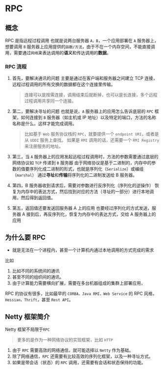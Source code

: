 # RPC

## 概念

RPC 是指远程过程调用
也就是说两台服务器 `A，B`，一个应用部署在 `A` 服务器上，想要调用 `B` 服务器上应用提供的`函数/方法`，由于不在一个内存空间，不能直接调用，需要通过`网络`来表达调用的**语义**和传达调用的**数据**。

### RPC 流程

1. 首先，要解决通讯的问题
   主要是通过在客户端和服务器之间建立 TCP 连接，远程过程调用的所有交换的数据都在这个连接里传输。

   > 连接可以是按需连接，调用结束后就断掉，也可以是长连接，多个远程过程调用共享同一个连接。

2. 第二，要解决寻址的问题
   也就是说，`A` 服务器上的应用怎么告诉底层的 `RPC` 框架，如何连接到 `B` 服务器（如主机或 IP 地址）以及特定的端口，方法的名称名称是什么，这样才能完成调用。

   > 比如基于 `Web` 服务协议栈的 `RPC`，就要提供一个 `endpoint URI`，或者是从 `UDDI` 服务上查找。
   > 如果是 `RMI` 调用的话，还需要一个 `RMI Registry` 来注册服务的地址。

3. 第三，当 `A` 服务器上的应用发起远程过程调用时，方法的参数需要通过底层的网络协议如 `TCP` 传递到 `B` 服务器
   由于网络协议是基于二进制的，内存中的参数的值要序列化成二进制的形式，也就是序列化（`Serialize`）或编组（`marshal`）
   通过**寻址**和**传输**将序列化的二进制发送给 B 服务器。

4. 第四，B 服务器收到请求后，需要对参数进行反序列化（序列化的逆操作）
   恢复为内存中的表达方式，然后找到对应的方法（寻址的一部分）进行本地调用，然后得到返回值。

5. 第五，返回值还要发送回服务器 A 上的应用
   也要经过序列化的方式发送，服务器 A 接到后，再反序列化，恢复为内存中的表达方式，交给 A 服务器上的应用

## 为什么要 RPC

- 就是无法在一个进程内，甚至一个计算机内通过本地调用的方式完成的需求

比如

1. 比如不同的系统间的通讯
2. 甚至不同的组织间的通讯。
3. 由于计算能力需要横向扩展，需要在多台机器组成的集群上部署应用，

RPC 的协议有很多，比如最早的 `CORBA，Java RMI，Web Service` 的 RPC 风格，`Hessian，Thrift`，甚至 `Rest API`。

## Netty 框架简介

Netty 框架不局限于`RPC`

> 更多的是作为一种网络协议的实现框架，比如 `HTTP`

1. 由于 `RPC` 需要高效的网络通信，就可能选择以 `Netty` 作为基础。
2. 除了网络通信，`RPC` 还需要有比较高效的序列化框架，以及一种寻址方式。
3. 如果是带会话（状态）的 `RPC` 调用，还需要有会话和状态保持的功能。
